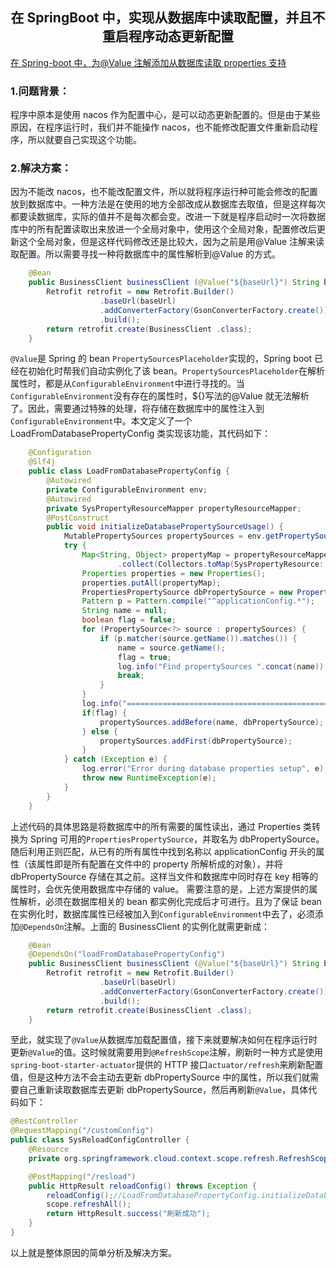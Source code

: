 ## **<center>在 SpringBoot 中，实现从数据库中读取配置，并且不重启程序动态更新配置</center>**

[在 Spring-boot 中，为@Value 注解添加从数据库读取 properties 支持](https://www.shuzhiduo.com/A/l1dypylA5e/)

### 1.问题背景：

程序中原本是使用 nacos 作为配置中心，是可以动态更新配置的。但是由于某些原因，在程序运行时，我们并不能操作 nacos，也不能修改配置文件重新启动程序，所以就要自己实现这个功能。

### 2.解决方案：

因为不能改 nacos，也不能改配置文件，所以就将程序运行种可能会修改的配置放到数据库中。一种方法是在使用的地方全部改成从数据库去取值，但是这样每次都要读数据库，实际的值并不是每次都会变。改进一下就是程序启动时一次将数据库中的所有配置读取出来放进一个全局对象中，使用这个全局对象，配置修改后更新这个全局对象，但是这样代码修改还是比较大，因为之前是用@Value 注解来读取配置。所以需要寻找一种将数据库中的属性解析到@Value 的方式。

```java
    @Bean
    public BusinessClient businessClient (@Value("${baseUrl}") String baseUrl) {
        Retrofit retrofit = new Retrofit.Builder()
                    .baseUrl(baseUrl)
                    .addConverterFactory(GsonConverterFactory.create())
                    .build();
        return retrofit.create(BusinessClient .class);
    }
```

`@Value`是 Spring 的 bean `PropertySourcesPlaceholder`实现的，Spring boot 已经在初始化时帮我们自动实例化了该 bean。`PropertySourcesPlaceholder`在解析属性时，都是从`ConfigurableEnvironment`中进行寻找的。当`ConfigurableEnvironment`没有存在的属性时，${}写法的@Value 就无法解析了。因此，需要通过特殊的处理，将存储在数据库中的属性注入到`ConfigurableEnvironment`中。本文定义了一个 LoadFromDatabasePropertyConfig 类实现该功能，其代码如下：

```java
    @Configuration
    @Slf4j
    public class LoadFromDatabasePropertyConfig {
        @Autowired
        private ConfigurableEnvironment env;
        @Autowired
        private SysPropertyResourceMapper propertyResourceMapper;
        @PostConstruct
        public void initializeDatabasePropertySourceUsage() {
            MutablePropertySources propertySources = env.getPropertySources();
            try {
                Map<String, Object> propertyMap = propertyResourceMapper.selectAll().stream()
                        .collect(Collectors.toMap(SysPropertyResource::getPropertyName, SysPropertyResource::getPropertyValue));
                Properties properties = new Properties();
                properties.putAll(propertyMap);
                PropertiesPropertySource dbPropertySource = new PropertiesPropertySource("dbPropertySource", properties);
                Pattern p = Pattern.compile("^applicationConfig.*");
                String name = null;
                boolean flag = false;
                for (PropertySource<?> source : propertySources) {
                    if (p.matcher(source.getName()).matches()) {
                        name = source.getName();
                        flag = true;
                        log.info("Find propertySources ".concat(name));
                        break;
                    }
                }
                log.info("=========================================================================");
                if(flag) {
                    propertySources.addBefore(name, dbPropertySource);
                } else {
                    propertySources.addFirst(dbPropertySource);
                }
            } catch (Exception e) {
                log.error("Error during database properties setup", e);
                throw new RuntimeException(e);
            }
        }
    }
```

上述代码的具体思路是将数据库中的所有需要的属性读出，通过 Properties 类转换为 Spring 可用的`PropertiesPropertySource`，并取名为 dbPropertySource。随后利用正则匹配，从已有的所有属性中找到名称以 applicationConfig 开头的属性（该属性即是所有配置在文件中的 property 所解析成的对象），并将 dbPropertySource 存储在其之前。这样当文件和数据库中同时存在 key 相等的属性时，会优先使用数据库中存储的 value。
需要注意的是，上述方案提供的属性解析，必须在数据库相关的 bean 都实例化完成后才可进行。且为了保证 bean 在实例化时，数据库属性已经被加入到`ConfigurableEnvironment`中去了，必须添加`@DependsOn`注解。上面的 BusinessClient 的实例化就需更新成：

```java
    @Bean
    @DependsOn("loadFromDatabasePropertyConfig")
    public BusinessClient businessClient (@Value("${baseUrl}") String baseUrl) {
        Retrofit retrofit = new Retrofit.Builder()
                    .baseUrl(baseUrl)
                    .addConverterFactory(GsonConverterFactory.create())
                    .build();
        return retrofit.create(BusinessClient .class);
    }
```

至此，就实现了`@Value`从数据库加载配置值，接下来就要解决如何在程序运行时更新`@Value`的值。这时候就需要用到`@RefreshScope`注解，刷新时一种方式是使用`spring-boot-starter-actuator`提供的 HTTP 接口`actuator/refresh`来刷新配置值，但是这种方法不会主动去更新 dbPropertySource 中的属性，所以我们就需要自己重新读取数据库去更新 dbPropertySource，然后再刷新`@Value`，具体代码如下：

```java
@RestController
@RequestMapping("/customConfig")
public class SysReloadConfigController {
    @Resource
    private org.springframework.cloud.context.scope.refresh.RefreshScope scope;

    @PostMapping("/resload")
    public HttpResult reloadConfig() throws Exception {
        reloadConfig();//LoadFromDatabasePropertyConfig.initializeDatabasePropertySourceUsage单独抽出的公共方法
        scope.refreshAll();
        return HttpResult.success("刷新成功");
    }
}
```

以上就是整体原因的简单分析及解决方案。
